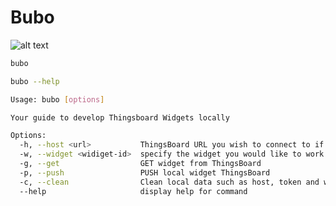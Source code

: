 # Bubo
![alt text](https://legendary-digital-network-assets.s3.amazonaws.com/wp-content/uploads/2021/11/12201443/Bubo-the-Owl-life-size-figure-standing.jpg)



```bash
bubo
```

```bash
bubo --help 

Usage: bubo [options]

Your guide to develop Thingsboard Widgets locally

Options:
  -h, --host <url>           ThingsBoard URL you wish to connect to if you opt to not set an env variable
  -w, --widget <widiget-id>  specify the widget you would like to work with
  -g, --get                  GET widget from ThingsBoard
  -p, --push                 PUSH local widget ThingsBoard
  -c, --clean                Clean local data such as host, token and widget id
  --help                     display help for command
```

